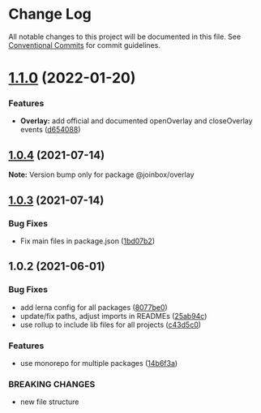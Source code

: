 # Change Log

All notable changes to this project will be documented in this file.
See [Conventional Commits](https://conventionalcommits.org) for commit guidelines.

# [1.1.0](https://github.com/joinbox/ui-components/compare/@joinbox/overlay@1.0.4...@joinbox/overlay@1.1.0) (2022-01-20)


### Features

* **Overlay:** add official and documented openOverlay and closeOverlay events ([d654088](https://github.com/joinbox/ui-components/commit/d654088842b58b8ae3b870437fcc77b76047ceb1))





## [1.0.4](https://github.com/joinbox/ui-components/compare/@joinbox/overlay@1.0.3...@joinbox/overlay@1.0.4) (2021-07-14)

**Note:** Version bump only for package @joinbox/overlay





## [1.0.3](https://github.com/joinbox/ui-components/compare/@joinbox/overlay@1.0.2...@joinbox/overlay@1.0.3) (2021-07-14)


### Bug Fixes

* Fix main files in package.json ([1bd07b2](https://github.com/joinbox/ui-components/commit/1bd07b28a92881f499edac71e25453010bb2fe6c))





## 1.0.2 (2021-06-01)


### Bug Fixes

* add lerna config for all packages ([8077be0](https://github.com/joinbox/ui-components/commit/8077be07d4cd1606f6f53913e78e70a79bb9f8f9))
* update/fix paths, adjust imports in READMEs ([25ab94c](https://github.com/joinbox/ui-components/commit/25ab94c55f7620fb4f10024c110757ca4f9969fb))
* use rollup to include lib files for all projects ([c43d5c0](https://github.com/joinbox/ui-components/commit/c43d5c04a7ef62d18ac8f7c56e4e88fffd32c133))


### Features

* use monorepo for multiple packages ([14b6f3a](https://github.com/joinbox/ui-components/commit/14b6f3af4e9950d649a6218ebede85d656403aa0))


### BREAKING CHANGES

* new file structure
